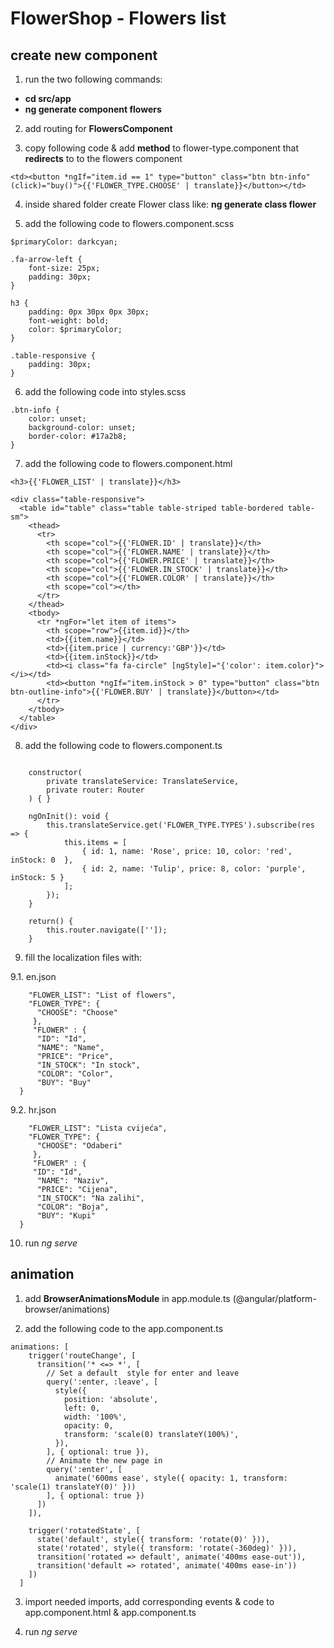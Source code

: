 # FlowerShop - Flowers list

## create new component

1. run the two following commands:
 - <b> cd src/app </b>
 - <b> ng generate component flowers </b>
  
2. add routing for <b>FlowersComponent</b>

3. copy following code & add <b>method</b> to flower-type.component that <b>redirects</b> to to the flowers component

````
<td><button *ngIf="item.id == 1" type="button" class="btn btn-info" (click)="buy()">{{'FLOWER_TYPE.CHOOSE' | translate}}</button></td>
````

4. inside shared folder create Flower class like: <b>ng generate class flower</b>

5. add the following code to flowers.component.scss

````
$primaryColor: darkcyan;

.fa-arrow-left {
    font-size: 25px;
    padding: 30px;
}

h3 {
    padding: 0px 30px 0px 30px;
    font-weight: bold;
    color: $primaryColor;
}

.table-responsive {
    padding: 30px;
}
````

6. add the following code into styles.scss

````
.btn-info {
    color: unset;
    background-color: unset;
    border-color: #17a2b8;
}
````

7. add the following code to flowers.component.html

````<i class="fa fa-arrow-left" (click)="return()"></i>
<h3>{{'FLOWER_LIST' | translate}}</h3>

<div class="table-responsive">
  <table id="table" class="table table-striped table-bordered table-sm">
    <thead>
      <tr>
        <th scope="col">{{'FLOWER.ID' | translate}}</th>
        <th scope="col">{{'FLOWER.NAME' | translate}}</th>
        <th scope="col">{{'FLOWER.PRICE' | translate}}</th>
        <th scope="col">{{'FLOWER.IN_STOCK' | translate}}</th>
        <th scope="col">{{'FLOWER.COLOR' | translate}}</th>
        <th scope="col"></th>
      </tr>
    </thead>
    <tbody>
      <tr *ngFor="let item of items">
        <th scope="row">{{item.id}}</th>
        <td>{{item.name}}</td>
        <td>{{item.price | currency:'GBP'}}</td>
        <td>{{item.inStock}}</td>
        <td><i class="fa fa-circle" [ngStyle]="{'color': item.color}"></i></td>
        <td><button *ngIf="item.inStock > 0" type="button" class="btn btn-outline-info">{{'FLOWER.BUY' | translate}}</button></td>
      </tr>
    </tbody>
  </table>
</div>
````

8. add the following code to flowers.component.ts

````  items: Array<Flower>;

    constructor(
        private translateService: TranslateService,
        private router: Router
    ) { }

    ngOnInit(): void {
        this.translateService.get('FLOWER_TYPE.TYPES').subscribe(res => {
            this.items = [
                { id: 1, name: 'Rose', price: 10, color: 'red', inStock: 0  },
                { id: 2, name: 'Tulip', price: 8, color: 'purple', inStock: 5 }
            ];
        });
    }

    return() {
        this.router.navigate(['']);
    }
  ````
9. fill the localization files with:

  9.1. en.json
  
  ````
      "FLOWER_LIST": "List of flowers",
      "FLOWER_TYPE": {
        "CHOOSE": "Choose"
       },
       "FLOWER" : {
        "ID": "Id",
        "NAME": "Name",
        "PRICE": "Price",
        "IN_STOCK": "In stock",
        "COLOR": "Color",
        "BUY": "Buy"
    }
  ````
  9.2. hr.json
  
  ````
      "FLOWER_LIST": "Lista cvijeća",
      "FLOWER_TYPE": {
        "CHOOSE": "Odaberi"
       },
       "FLOWER" : {
       "ID": "Id",
        "NAME": "Naziv",
        "PRICE": "Cijena",
        "IN_STOCK": "Na zalihi",
        "COLOR": "Boja",
        "BUY": "Kupi"
    }
  ````
  
10. run <i>ng serve</i> 
  
## animation

1. add <b>BrowserAnimationsModule</b> in app.module.ts (@angular/platform-browser/animations)

2. add the following code to the app.component.ts

````
animations: [
    trigger('routeChange', [
      transition('* <=> *', [
        // Set a default  style for enter and leave
        query(':enter, :leave', [
          style({
            position: 'absolute',
            left: 0,
            width: '100%',
            opacity: 0,
            transform: 'scale(0) translateY(100%)',
          }),
        ], { optional: true }),
        // Animate the new page in
        query(':enter', [
          animate('600ms ease', style({ opacity: 1, transform: 'scale(1) translateY(0)' }))
        ], { optional: true })
      ])
    ]),

    trigger('rotatedState', [
      state('default', style({ transform: 'rotate(0)' })),
      state('rotated', style({ transform: 'rotate(-360deg)' })),
      transition('rotated => default', animate('400ms ease-out')),
      transition('default => rotated', animate('400ms ease-in'))
    ])
  ]
````

3. import needed imports, add corresponding events & code to app.component.html & app.component.ts

4. run <i>ng serve</i> 

